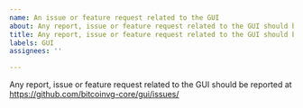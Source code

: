 ```yaml
---
name: An issue or feature request related to the GUI
about: Any report, issue or feature request related to the GUI should be reported at https://github.com/bitcoinvg-core/gui/issues/
title: Any report, issue or feature request related to the GUI should be reported at https://github.com/bitcoinvg-core/gui/issues/
labels: GUI
assignees: ''

---
```


Any report, issue or feature request related to the GUI should be reported at
https://github.com/bitcoinvg-core/gui/issues/
